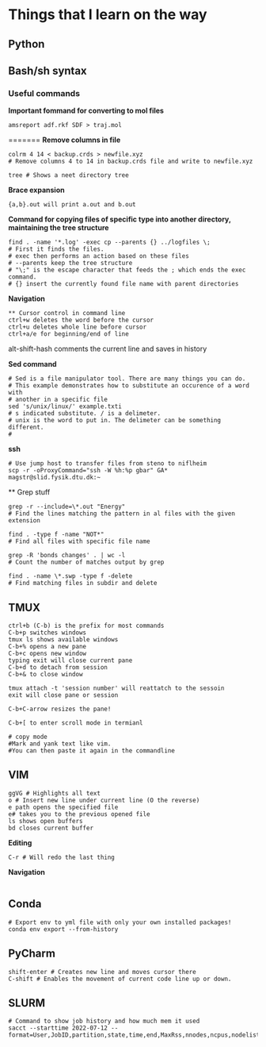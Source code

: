 # Things that I learn on the way 


Python
----


Bash/sh syntax
----


### Useful commands

**Important fommand for converting to mol files**
```console
amsreport adf.rkf SDF > traj.mol
```


=======
**Remove columns in file**
```console
colrm 4 14 < backup.crds > newfile.xyz
# Remove columns 4 to 14 in backup.crds file and write to newfile.xyz
```


```console
tree # Shows a neet directory tree
```


**Brace expansion**
```console
{a,b}.out will print a.out and b.out
```


**Command for copying files of specific type into another directory, maintaining the tree structure**

```console
find . -name '*.log' -exec cp --parents {} ../logfiles \;
# First it finds the files. 
# exec then performs an action based on these files
# --parents keep the tree structure
# "\;" is the escape character that feeds the ; which ends the exec command. 
# {} insert the currently found file name with parent directories
```

**Navigation**
```console
** Cursor control in command line
ctrl+w deletes the word before the cursor
ctrl+u deletes whole line before cursor
ctrl+a/e for beginning/end of line
```
alt-shift-hash comments the current line and saves in history

**Sed command**
```console
# Sed is a file manipulator tool. There are many things you can do. 
# This example demonstrates how to substitute an occurence of a word with
# another in a specific file
sed 's/unix/linux/' example.txti
# s indicated substitute. / is a delimeter.
# unix is the word to put in. The delimeter can be something different.
# 
```

**ssh**
```console
# Use jump host to transfer files from steno to niflheim
scp -r -oProxyCommand="ssh -W %h:%p gbar" GA* magstr@slid.fysik.dtu.dk:~
```



** Grep stuff

```console
grep -r --include=\*.out "Energy"
# Find the lines matching the pattern in al files with the given extension
```

```console
find . -type f -name "NOT*"
# Find all files with specific file name
```

```console
grep -R 'bonds changes' . | wc -l 
# Count the number of matches output by grep
```
```console
find . -name \*.swp -type f -delete
# Find matching files in subdir and delete
```

TMUX
----
```console
ctrl+b (C-b) is the prefix for most commands
C-b+p switches windows
tmux ls shows available windows
C-b+% opens a new pane
C-b+c opens new window
typing exit will close current pane
C-b+d to detach from session
C-b+& to close window

tmux attach -t 'session number' will reattatch to the sessoin
exit will close pane or session

C-b+C-arrow resizes the pane!

C-b+[ to enter scroll mode in termianl
```

```console
# copy mode
#Mark and yank text like vim. 
#You can then paste it again in the commandline

```


VIM
----
```console 
ggVG # Highlights all text
o # Insert new line under current line (O the reverse)
e path opens the specified file
e# takes you to the previous opened file
ls shows open buffers
bd closes current buffer
```

**Editing**
```console
C-r # Will redo the last thing
```


**Navigation**
```console

```

Conda
---
```
# Export env to yml file with only your own installed packages!
conda env export --from-history
```

PyCharm
---
```console 
shift-enter # Creates new line and moves cursor there
C-shift # Enables the movement of current code line up or down. 
```


SLURM
---
```console
# Command to show job history and how much mem it used
sacct --starttime 2022-07-12 --format=User,JobID,partition,state,time,end,MaxRss,nnodes,ncpus,nodelistb
```

